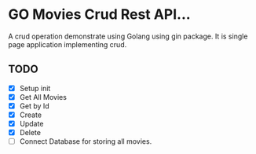 # GO Movies Crud Rest API...

A crud operation demonstrate using Golang using gin package. It is single page application implementing crud.

## TODO

- [x] Setup init
- [x] Get All Movies
- [x] Get by Id
- [x] Create
- [x] Update
- [x] Delete
- [ ] Connect Database for storing all movies.
